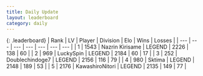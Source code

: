 ```yaml
---
title: Daily Update
layout: leaderboard
category: daily
---
```


{: .leaderboard}
| Rank | LV | Player | Division | Elo | Wins | Losses |
| --- | --- | --- | --- | --- | --- | --- |
| <span data-change="0">1</span> | 1543 | <span title="ID: 315148">Nazrin Kirisame</span> | LEGEND | <span data-change="14">2226</span> | <span data-change="3">138</span> | <span data-change="0">60</span> |
| <span data-change="1">2</span> | 969 | <span title="ID: 498412">LuckySpin</span> | LEGEND | <span data-change="0">2184</span> | <span data-change="0">60</span> | <span data-change="0">17</span> |
| <span data-change="1">3</span> | 252 | <span title="ID: 245040">Doublechindoge7</span> | LEGEND | <span data-change="-3">2156</span> | <span data-change="4">116</span> | <span data-change="2">79</span> |
| <span data-change="-2">4</span> | 980 | <span title="ID: 353063">Sktima</span> | LEGEND | <span data-change="-46">2148</span> | <span data-change="12">189</span> | <span data-change="7">53</span> |
| <span data-change="0">5</span> | 2176 | <span title="ID: 164871">KawashiroNitori</span> | LEGEND | <span data-change="8">2135</span> | <span data-change="6">149</span> | <span data-change="2">77</span> |